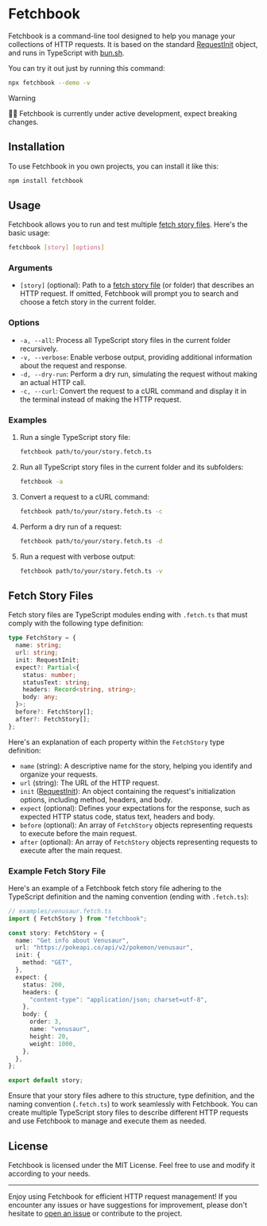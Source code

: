 # Fetchbook

Fetchbook is a command-line tool designed to help you manage your collections of HTTP requests. It is based on the standard [RequestInit](https://fetch.spec.whatwg.org/#requestinit) object, and runs in TypeScript with [bun.sh](https://bun.sh/).

You can try it out just by running this command:

```bash
npx fetchbook --demo -v
```

> [!WARNING]
> :construction_worker_woman: Fetchbook is currently under active development, expect breaking changes.

## Installation

To use Fetchbook in you own projects, you can install it like this:

```bash
npm install fetchbook
```

## Usage

Fetchbook allows you to run and test multiple [fetch story files](#fetch-story-files). Here's the basic usage:

```bash
fetchbook [story] [options]
```

### Arguments

- `[story]` (optional): Path to a [fetch story file](#fetch-story-files) (or folder) that describes an HTTP request. If omitted, Fetchbook will prompt you to search and choose a fetch story in the current folder.

### Options

- `-a, --all`: Process all TypeScript story files in the current folder recursively.
- `-v, --verbose`: Enable verbose output, providing additional information about the request and response.
- `-d, --dry-run`: Perform a dry run, simulating the request without making an actual HTTP call.
- `-c, --curl`: Convert the request to a cURL command and display it in the terminal instead of making the HTTP request.

### Examples

1. Run a single TypeScript story file:

   ```bash
   fetchbook path/to/your/story.fetch.ts
   ```

2. Run all TypeScript story files in the current folder and its subfolders:

   ```bash
   fetchbook -a
   ```

3. Convert a request to a cURL command:

   ```bash
   fetchbook path/to/your/story.fetch.ts -c
   ```

4. Perform a dry run of a request:

   ```bash
   fetchbook path/to/your/story.fetch.ts -d
   ```

5. Run a request with verbose output:

   ```bash
   fetchbook path/to/your/story.fetch.ts -v
   ```

## Fetch Story Files

Fetch story files are TypeScript modules ending with `.fetch.ts` that must comply with the following type definition:

```typescript
type FetchStory = {
  name: string;
  url: string;
  init: RequestInit;
  expect?: Partial<{
    status: number;
    statusText: string;
    headers: Record<string, string>;
    body: any;
  }>;
  before?: FetchStory[];
  after?: FetchStory[];
};
```

Here's an explanation of each property within the `FetchStory` type definition:

- `name` (string): A descriptive name for the story, helping you identify and organize your requests.
- `url` (string): The URL of the HTTP request.
- `init` ([RequestInit](https://fetch.spec.whatwg.org/#requestinit)): An object containing the request's initialization options, including method, headers, and body.
- `expect` (optional): Defines your expectations for the response, such as expected HTTP status code, status text, headers and body.
- `before` (optional): An array of `FetchStory` objects representing requests to execute before the main request.
- `after` (optional): An array of `FetchStory` objects representing requests to execute after the main request.

### Example Fetch Story File

Here's an example of a Fetchbook fetch story file adhering to the TypeScript definition and the naming convention (ending with `.fetch.ts`):

```typescript
// examples/venusaur.fetch.ts
import { FetchStory } from "fetchbook";

const story: FetchStory = {
  name: "Get info about Venusaur",
  url: "https://pokeapi.co/api/v2/pokemon/venusaur",
  init: {
    method: "GET",
  },
  expect: {
    status: 200,
    headers: {
      "content-type": "application/json; charset=utf-8",
    },
    body: {
      order: 3,
      name: "venusaur",
      height: 20,
      weight: 1000,
    },
  },
};

export default story;
```

Ensure that your story files adhere to this structure, type definition, and the naming convention (`.fetch.ts`) to work seamlessly with Fetchbook. You can create multiple TypeScript story files to describe different HTTP requests and use Fetchbook to manage and execute them as needed.

## License

Fetchbook is licensed under the MIT License. Feel free to use and modify it according to your needs.

---

Enjoy using Fetchbook for efficient HTTP request management! If you encounter any issues or have suggestions for improvement, please don't hesitate to [open an issue](https://github.com/4lejandrito/fetchbook/issues/new) or contribute to the project.
